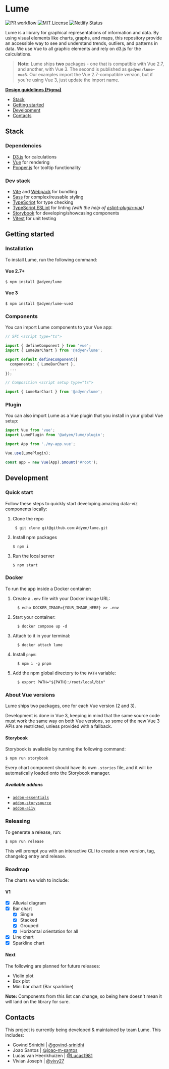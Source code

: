 # Lume

[![PR workflow](https://github.com/Adyen/lume/actions/workflows/pr.yml/badge.svg)](https://github.com/Adyen/lume/actions/workflows/pr.yml)
[![MIT License](https://img.shields.io/badge/license-MIT)](https://github.com/Adyen/lume/blob/main/LICENSE)
[![Netlify Status](https://api.netlify.com/api/v1/badges/a6c48bc7-b4d2-4be4-ad36-cbd353ab4f07/deploy-status)](https://app.netlify.com/sites/adyen-lume/deploys)

Lume is a library for graphical representations of information and data. By using visual elements like charts, graphs, and maps, this repository provide an accessible way to see and understand trends, outliers, and patterns in data. We use Vue to all graphic elements and rely on d3.js for the calculations.

> **Note:** Lume ships **two** packages - one that is compatible with Vue 2.7, and another, with Vue 3. The second is published as **`@adyen/lume-vue3`**. Our examples import the Vue 2.7-compatible version, but if you're using Vue 3, just update the import name.

**[Design guidelines (Figma)](https://www.figma.com/file/r9fPqTXA4dlP6SIyfmGlDC/%F0%9F%8C%9D-Lume---Data-Visualization-Library)**

- [Stack](#stack)
- [Getting started](#getting-started)
- [Development](#development)
- [Contacts](#contacts)

## Stack

### Dependencies

- [D3.js](https://d3js.org/) for calculations
- [Vue](https://vuejs.org/) for rendering
- [Popper.js](https://popper.js.org/) for tooltip functionality

### Dev stack

- [Vite](https://vitejs.dev/) and [Webpack](https://webpack.js.org/) for bundling
- [Sass](https://sass-lang.com/) for complex/reusable styling
- [TypeScript](https://www.typescriptlang.org/) for type checking
- [TypeScript ESLint](https://typescript-eslint.io/) for linting _(with the help of [eslint-plugin-vue](https://eslint.vuejs.org/))_
- [Storybook](https://storybook.js.org/) for developing/showcasing components
- [Vitest](https://vitest.dev/) for unit testing

## Getting started

### Installation

To install Lume, run the following command:

#### Vue 2.7+

```shell
$ npm install @adyen/lume
```

#### Vue 3

```shell
$ npm install @adyen/lume-vue3
```

### Components

You can import Lume components to your Vue app:

```ts
// SFC <script type="ts">

import { defineComponent } from 'vue';
import { LumeBarChart } from '@adyen/lume';

export default defineComponent({
  components: { LumeBarChart },
  ...
});
```

```ts
// Composition <script setup type="ts">

import { LumeBarChart } from '@adyen/lume';
```

### Plugin

You can also import Lume as a Vue plugin that you install in your global Vue setup:

```ts
import Vue from 'vue';
import LumePlugin from '@adyen/lume/plugin';

import App from './my-app.vue';

Vue.use(LumePlugin);

const app = new Vue(App).$mount('#root');
```

## Development

### Quick start

Follow these steps to quickly start developing amazing data-viz components locally:

1. Clone the repo
   ```shell
    $ git clone git@github.com:Adyen/lume.git
   ```
2. Install npm packages
   ```shell
   $ npm i
   ```
3. Run the local server
   ```shell
   $ npm start
   ```

### Docker

To run the app inside a Docker container:

1. Create a `.env` file with your Docker image URL:
   ```shell
     $ echo DOCKER_IMAGE={YOUR_IMAGE_HERE} >> .env
   ```
2. Start your container:
   ```shell
     $ docker compose up -d
   ```
3. Attach to it in your terminal:
   ```shell
     $ docker attach lume
   ```
4. Install `pnpm`:
   ```shell
     $ npm i -g pnpm
   ```
5. Add the npm global directory to the `PATH` variable:
   ```shell
     $ export PATH="${PATH}:/root/local/bin"
   ```

### About Vue versions

Lume ships two packages, one for each Vue version (2 and 3).

Development is done in Vue 3, keeping in mind that the same source code must work the same way on both Vue versions, so some of the new Vue 3 APIs are restricted, unless provided with a fallback.

#### Storybook

Storybook is available by running the following command:

```shell
$ npm run storybook
```

Every chart component should have its own `.stories` file, and it will be automatically loaded onto the Storybook manager.

##### Available addons

- [`addon-essentials`](https://www.npmjs.com/package/@storybook/addon-essentials)
- [`addon-storysource`](https://www.npmjs.com/package/@storybook/addon-storysource)
- [`addon-a11y`](https://www.npmjs.com/package/@storybook/addon-a11y)

### Releasing

To generate a release, run:

```shell
$ npm run release
```

This will prompt you with an interactive CLI to create a new version, tag, changelog entry and release.

### Roadmap

The charts we wish to include:

#### V1

- [x] Alluvial diagram
- [x] Bar chart
  - [x] Single
  - [x] Stacked
  - [x] Grouped
  - [x] Horizontal orientation for all
- [x] Line chart
- [x] Sparkline chart

#### Next

The following are planned for future releases:

- Violin plot
- Box plot
- Mini bar chart (Bar sparkline)

**Note:** Components from this list can change, so being here doesn't mean it will land on the library for sure.

## Contacts

This project is currently being developed & maintained by team Lume. This includes:

- Govind Srinidhi | [@govind-srinidhi](https://github.com/govind-srinidhi)
- Joao Santos | [@joao-m-santos](https://github.com/joao-m-santos)
- Lucas van Heerikhuizen | [@Lucas1981](https://github.com/Lucas1981)
- Vivian Joseph | [@vivy27](https://github.com/vivy27)
